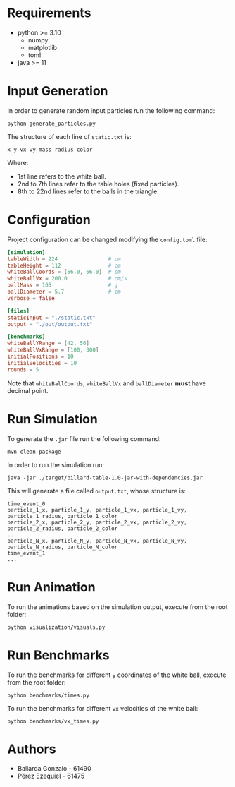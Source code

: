# Requirements

- python >= 3.10
  - numpy
  - matplotlib
  - toml
- java >= 11

# Input Generation

In order to generate random input particles run the following command:

```shell
python generate_particles.py
```

The structure of each line of `static.txt` is:

```
x y vx vy mass radius color
```

Where:

- 1st line refers to the white ball.
- 2nd to 7th lines refer to the table holes (fixed particles).
- 8th to 22nd lines refer to the balls in the triangle.

# Configuration

Project configuration can be changed modifying the `config.toml` file:

```toml
[simulation]
tableWidth = 224                # cm
tableHeight = 112               # cm
whiteBallCoords = [56.0, 56.0]  # cm
whiteBallVx = 200.0             # cm/s
ballMass = 165                  # g
ballDiameter = 5.7              # cm
verbose = false

[files]
staticInput = "./static.txt"
output = "./out/output.txt"

[benchmarks]
whiteBallYRange = [42, 56]
whiteBallVxRange = [100, 300]
initialPositions = 10
initialVelocities = 10
rounds = 5
```

Note that `whiteBallCoords`, `whiteBallVx` and `ballDiameter` **must** have decimal point.

# Run Simulation

To generate the `.jar` file run the following command:

```shell  
mvn clean package
```

In order to run the simulation run:

```shell
java -jar ./target/billard-table-1.0-jar-with-dependencies.jar
```

This will generate a file called `output.txt`, whose structure is:

```
time_event_0
particle_1_x, particle_1_y, particle_1_vx, particle_1_vy, particle_1_radius, particle_1_color
particle_2_x, particle_2_y, particle_2_vx, particle_2_vy, particle_2_radius, particle_2_color
...
particle_N_x, particle_N_y, particle_N_vx, particle_N_vy, particle_N_radius, particle_N_color
time_event_1
...
```

# Run Animation

To run the animations based on the simulation output, execute from the root folder:

```shell
python visualization/visuals.py
```

# Run Benchmarks

To run the benchmarks for different `y` coordinates of the white ball, execute from the root folder:

```shell
python benchmarks/times.py
```

To run the benchmarks for different `vx` velocities of the white ball:

```shell
python benchmarks/vx_times.py
```

# Authors

- Baliarda Gonzalo - 61490
- Pérez Ezequiel - 61475
